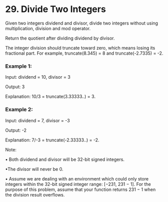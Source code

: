 # 29. Divide Two Integers

Given two integers dividend and divisor, divide two integers without using multiplication, division and mod operator.

Return the quotient after dividing dividend by divisor.

The integer division should truncate toward zero, which means losing its fractional part. For example, truncate(8.345) = 8 and truncate(-2.7335) = -2.

### Example 1:

Input: dividend = 10, divisor = 3

Output: 3

Explanation: 10/3 = truncate(3.33333..) = 3.

### Example 2:

Input: dividend = 7, divisor = -3

Output: -2

Explanation: 7/-3 = truncate(-2.33333..) = -2.

Note:

• Both dividend and divisor will be 32-bit signed integers.

•The divisor will never be 0.

• Assume we are dealing with an environment which could only store integers within the 32-bit signed integer range: [−231,  231 − 1]. For the purpose of this problem, assume that your function returns 231 − 1 when the division result overflows.